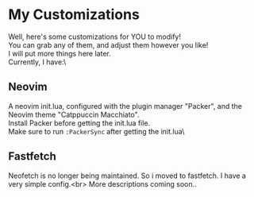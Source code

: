 # My Customizations
Well, here's some customizations for YOU to modify!\
You can grab any of them, and adjust them however you like!\
I will put more things here later.\
Currently, I have:\
## Neovim
A neovim init.lua, configured with the plugin manager "Packer", and the Neovim theme "Catppuccin Macchiato".\
Install Packer before getting the init.lua file.\
Make sure to run `:PackerSync` after getting the init.lua\
## Fastfetch
Neofetch is no longer being maintained. So i moved to fastfetch. I have a very simple config.\<br>
More descriptions coming soon..

